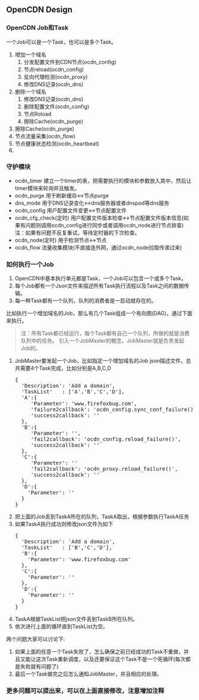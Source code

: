 OpenCDN Design
--------------

### OpenCDN Job和Task

一个Job可以是一个Task，也可以是多个Task。

1. 增加一个域名
   1. 分发配置文件到CDN节点(ocdn_config)
   2. 节点reload(ocdn_config)
   3. 反向代理检测(ocdn_proxy)
   4. 修改DNS记录(ocdn_dns)
2. 删除一个域名
   1. 修改DNS记录(ocdn_dns)
   2. 删除配置文件(ocdn_config)
   3. 节点Roload
   4. 擦除Cache(ocdn_purge)
3. 擦除Cache(ocdn_purge)
4. 节点流量采集(ocdn_flow)
5. 节点健康状态检测(ocdn_heartbeat)
6. 

### 守护模块
* ocdn_timer 建立一个timer的表，把需要执行的模块和参数放入其中，然后让timer模块来轮询并且触发。
* ocdn_purge 用于刷新缓存<->节点purge
* dns_mode 用于DNS记录变化<->dns服务器或者dnspod等dns服务
* ocdn_config 用户配置文件变更<->节点配置文件
* ocdn_cfg_check(定时) 用户配置文件版本检查<->节点配置文件版本信息(如果有问题则调用ocdn_config进行同步或者调用ocdn_node进行节点排查)注：如果有问题不反复重试，等待定时器的下次检查。
* ocdn_node(定时) 用于检测节点<->节点
* ocdn_flow 流量收集模块(不直接连外网，通过ocdn_node拉取传递过来)

### 如何执行一个Job

1.  OpenCDN中基本执行单元都是Task，一个Job可以包含一个或多个Task。
2.  每个Job都有一个Json文件来描述所有Task执行流程以及Task之间的数据传输。
3.  每一种Task都有一个队列，队列的消费者是一启动就存在的。

比如执行一个增加域名的Job，那么有几个Task组成一个有向图(DAG)，通过下面来执行。

> 注：所有Task都已经运行，每个Task都有自己一个队列，所做的就是消费队列中的任务。 引入一个JobMaster的概念，JobMaster就是负责发起Job的。

1.  JobMaster要发起一个Job，比如指定一个增加域名的Job json描述文件，总共需要4个Task完成，比如分别是A,B,C,D
    <pre>
    {
      'Description': 'Add a domain',
      'TaskList'   : ['A','B','C','D'],
      'A':{
         'Parameter': 'www.firefoxbug.com',
         'failure2callback': 'ocdn_config.sync_conf_failure()',
         'success2callback': ''
      },
      'B':{
         'Parameter': '',
         'fail2callback': 'ocdn_config.reload_failure()',
         'success2callback': ''
      },
      'C':{
         'Parameter': ''
         'fail2callback': 'ocdn_proxy.reload_failure()',
         'success2callback': ''
      },
      'D':{
        'Parameter': ''
      }
    }
    </pre>
2.  把上面的Job丢到TaskA所在的队列，TaskA取出，根据参数执行TaskA任务
3.  如果TaskA执行成功则修改json文件为如下
    <pre>
    {
      'Description': 'Add a domain',
      'TaskList'   : ['B','C','D'],
      'B':{
        'Parameter': 'www.firefoxbug.com'
      },
      'C':{
        'Parameter': ''
      },
      'D':{
        'Parameter': ''
      }
    }
    </pre>
4.  TaskA根据TaskList把json文件丢到TaskB所在队列。
5.  依次进行上面的循环直到TaskList为空。

两个问题大家可以讨论下:

1.  如果上面的任意一个Task失败了，怎么确保之前已经成功的Task不重做，并且又能让这次Task重新调度，以及还要保证这个Task不是一个死循环(每次都是失败就有问题了)
2.  最后一个Task做完之后怎么通知JobMaster，并且相应的处理。

### 更多问题可以提出来，可以在上面直接修改，注意增加注释




